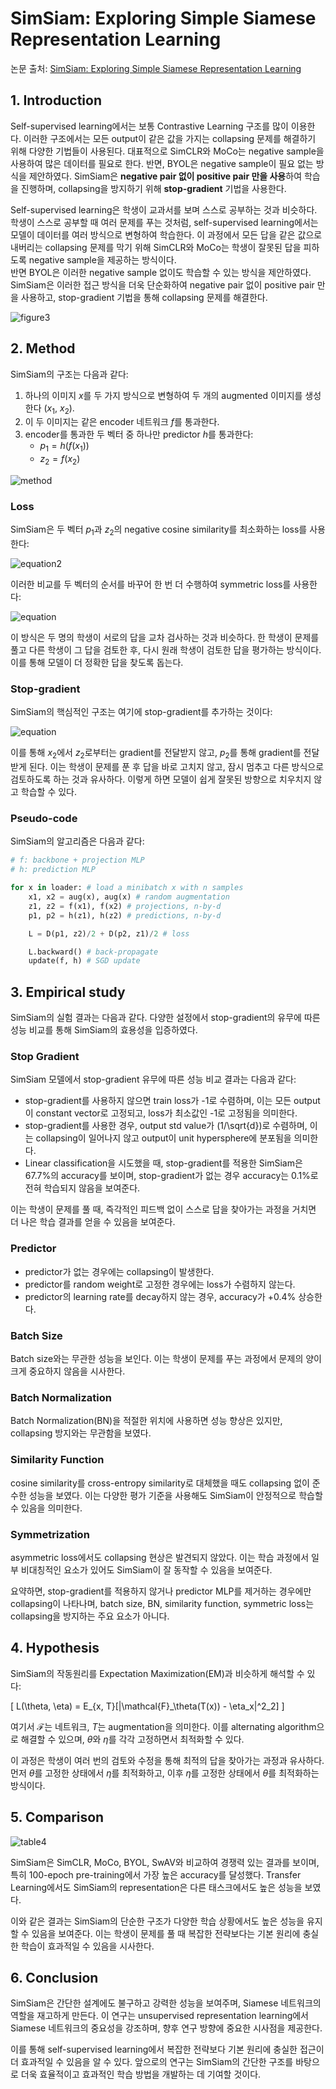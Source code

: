 # SimSiam: Exploring Simple Siamese Representation Learning

논문 출처: [SimSiam: Exploring Simple Siamese Representation Learning](https://arxiv.org/pdf/2011.10566)

## 1. Introduction

Self-supervised learning에서는 보통 Contrastive Learning 구조를 많이 이용한다. 이러한 구조에서는 모든 output이 같은 값을 가지는 collapsing 문제를 해결하기 위해 다양한 기법들이 사용된다. 대표적으로 SimCLR와 MoCo는 negative sample을 사용하여 많은 데이터를 필요로 한다. 반면, BYOL은 negative sample이 필요 없는 방식을 제안하였다. SimSiam은 **negative pair 없이 positive pair 만을 사용**하여 학습을 진행하며, collapsing을 방지하기 위해 **stop-gradient** 기법을 사용한다.

Self-supervised learning은 학생이 교과서를 보며 스스로 공부하는 것과 비슷하다. 학생이 스스로 공부할 때 여러 문제를 푸는 것처럼, self-supervised learning에서는 모델이 데이터를 여러 방식으로 변형하여 학습한다. 이 과정에서 모든 답을 같은 값으로 내버리는 collapsing 문제를 막기 위해 SimCLR와 MoCo는 학생이 잘못된 답을 피하도록 negative sample을 제공하는 방식이다. \
반면 BYOL은 이러한 negative sample 없이도 학습할 수 있는 방식을 제안하였다. SimSiam은 이러한 접근 방식을 더욱 단순화하여 negative pair 없이 positive pair 만을 사용하고, stop-gradient 기법을 통해 collapsing 문제를 해결한다.

![figure3]()

## 2. Method

SimSiam의 구조는 다음과 같다:

1. 하나의 이미지 $x$를 두 가지 방식으로 변형하여 두 개의 augmented 이미지를 생성한다 ($x_1$, $x_2$).
2. 이 두 이미지는 같은 encoder 네트워크 $f$를 통과한다.
3. encoder를 통과한 두 벡터 중 하나만 predictor $h$를 통과한다:
   - $p_1 = h(f(x_1))$
   - $z_2 = f(x_2)$

![method]()

### Loss

SimSiam은 두 벡터 $p_1$과 $z_2$의 negative cosine similarity를 최소화하는 loss를 사용한다:

![equation2]()

이러한 비교를 두 벡터의 순서를 바꾸어 한 번 더 수행하여 symmetric loss를 사용한다:

![equation]()

이 방식은 두 명의 학생이 서로의 답을 교차 검사하는 것과 비슷하다. 한 학생이 문제를 풀고 다른 학생이 그 답을 검토한 후, 다시 원래 학생이 검토한 답을 평가하는 방식이다. 이를 통해 모델이 더 정확한 답을 찾도록 돕는다.

### Stop-gradient

SimSiam의 핵심적인 구조는 여기에 stop-gradient를 추가하는 것이다:

![equation]()

이를 통해 $x_2$에서 $z_2$로부터는 gradient를 전달받지 않고, $p_2$를 통해 gradient를 전달받게 된다. 이는 학생이 문제를 푼 후 답을 바로 고치지 않고, 잠시 멈추고 다른 방식으로 검토하도록 하는 것과 유사하다. 이렇게 하면 모델이 쉽게 잘못된 방향으로 치우치지 않고 학습할 수 있다.

### Pseudo-code

SimSiam의 알고리즘은 다음과 같다:

```python
# f: backbone + projection MLP
# h: prediction MLP

for x in loader: # load a minibatch x with n samples
    x1, x2 = aug(x), aug(x) # random augmentation
    z1, z2 = f(x1), f(x2) # projections, n-by-d
    p1, p2 = h(z1), h(z2) # predictions, n-by-d

    L = D(p1, z2)/2 + D(p2, z1)/2 # loss

    L.backward() # back-propagate
    update(f, h) # SGD update
```

## 3. Empirical study

SimSiam의 실험 결과는 다음과 같다. 다양한 설정에서 stop-gradient의 유무에 따른 성능 비교를 통해 SimSiam의 효용성을 입증하였다.

### Stop Gradient

SimSiam 모델에서 stop-gradient 유무에 따른 성능 비교 결과는 다음과 같다:

- stop-gradient를 사용하지 않으면 train loss가 -1로 수렴하며, 이는 모든 output이 constant vector로 고정되고, loss가 최소값인 -1로 고정됨을 의미한다.
- stop-gradient를 사용한 경우, output std value가 \(1/\sqrt{d}\)로 수렴하며, 이는 collapsing이 일어나지 않고 output이 unit hypersphere에 분포됨을 의미한다.
- Linear classification을 시도했을 때, stop-gradient를 적용한 SimSiam은 67.7%의 accuracy를 보이며, stop-gradient가 없는 경우 accuracy는 0.1%로 전혀 학습되지 않음을 보여준다.

이는 학생이 문제를 풀 때, 즉각적인 피드백 없이 스스로 답을 찾아가는 과정을 거치면 더 나은 학습 결과를 얻을 수 있음을 보여준다.

### Predictor

- predictor가 없는 경우에는 collapsing이 발생한다.
- predictor를 random weight로 고정한 경우에는 loss가 수렴하지 않는다.
- predictor의 learning rate를 decay하지 않는 경우, accuracy가 +0.4% 상승한다.

### Batch Size

Batch size와는 무관한 성능을 보인다. 이는 학생이 문제를 푸는 과정에서 문제의 양이 크게 중요하지 않음을 시사한다.

### Batch Normalization

Batch Normalization(BN)을 적절한 위치에 사용하면 성능 향상은 있지만, collapsing 방지와는 무관함을 보였다.

### Similarity Function

cosine similarity를 cross-entropy similarity로 대체했을 때도 collapsing 없이 준수한 성능을 보였다. 이는 다양한 평가 기준을 사용해도 SimSiam이 안정적으로 학습할 수 있음을 의미한다.

### Symmetrization

asymmetric loss에서도 collapsing 현상은 발견되지 않았다. 이는 학습 과정에서 일부 비대칭적인 요소가 있어도 SimSiam이 잘 동작할 수 있음을 보여준다.

요약하면, stop-gradient를 적용하지 않거나 predictor MLP를 제거하는 경우에만 collapsing이 나타나며, batch size, BN, similarity function, symmetric loss는 collapsing을 방지하는 주요 요소가 아니다.

## 4. Hypothesis

SimSiam의 작동원리를 Expectation Maximization(EM)과 비슷하게 해석할 수 있다:

\[ L(\theta, \eta) = E_{x, T}[\|\mathcal{F}_\theta(T(x)) - \eta_x\|^2_2] \]

여기서 $\mathcal{F}$는 네트워크, $T$는 augmentation을 의미한다. 이를 alternating algorithm으로 해결할 수 있으며, $\theta$와 $\eta$를 각각 고정하면서 최적화할 수 있다.

이 과정은 학생이 여러 번의 검토와 수정을 통해 최적의 답을 찾아가는 과정과 유사하다. 먼저 $\theta$를 고정한 상태에서 $\eta$를 최적화하고, 이후 $\eta$를 고정한 상태에서 $\theta$를 최적화하는 방식이다.

## 5. Comparison
![table4]()

SimSiam은 SimCLR, MoCo, BYOL, SwAV와 비교하여 경쟁력 있는 결과를 보이며, 특히 100-epoch pre-training에서 가장 높은 accuracy를 달성했다. Transfer Learning에서도 SimSiam의 representation은 다른 태스크에서도 높은 성능을 보였다.

이와 같은 결과는 SimSiam의 단순한 구조가 다양한 학습 상황에서도 높은 성능을 유지할 수 있음을 보여준다. 이는 학생이 문제를 풀 때 복잡한 전략보다는 기본 원리에 충실한 학습이 효과적일 수 있음을 시사한다.

## 6. Conclusion

SimSiam은 간단한 설계에도 불구하고 강력한 성능을 보여주며, Siamese 네트워크의 역할을 재고하게 만든다. 이 연구는 unsupervised representation learning에서 Siamese 네트워크의 중요성을 강조하며, 향후 연구 방향에 중요한 시사점을 제공한다.

이를 통해 self-supervised learning에서 복잡한 전략보다 기본 원리에 충실한 접근이 더 효과적일 수 있음을 알 수 있다. 앞으로의 연구는 SimSiam의 간단한 구조를 바탕으로 더욱 효율적이고 효과적인 학습 방법을 개발하는 데 기여할 것이다.